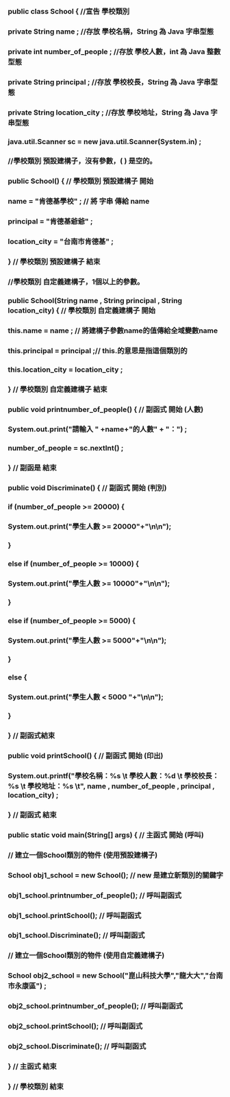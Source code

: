 ```
```
### public class School { //宣告 學校類別

### 	private String name ; 					//存放 學校名稱，String 為 Java 字串型態
### 	private int number_of_people ;	//存放 學校人數，int 為 Java 整數型態
### 	private String principal ; 				//存放 學校校長，String 為 Java 字串型態
### 	private String location_city ;		//存放 學校地址，String 為 Java 字串型態
### 
### 	java.util.Scanner sc = new java.util.Scanner(System.in) ;
### 	
### 	//學校類別 預設建構子，沒有參數，( ) 是空的。
### 	public School() { // 學校類別 預設建構子 開始
### 		
### 		name = "肯德基學校" ; // 將 字串 傳給 name
### 		principal = "肯德基爺爺" ;
### 		location_city = "台南市肯德基" ;
### 		
### 	} // 學校類別 預設建構子 結束
### 	
### 	//學校類別 自定義建構子，1個以上的參數。
### 	public School(String name , String principal , String location_city) { // 學校類別 自定義建構子 開始
### 			
### 		this.name = name ; // 將建構子參數name的值傳給全域變數name
### 		this.principal = principal ;// this.的意思是指這個類別的
### 		this.location_city = location_city ;
### 		
### 	} // 學校類別 自定義建構子 結束
### 
### 	
### 	public void printnumber_of_people() { // 副函式 開始 (人數)
### 		
### 		System.out.print("請輸入 " +name+"的人數" + "：") ;
### 		number_of_people = sc.nextInt() ;		
### 		
### 	} // 副函是 結束
### 	
### 	public void Discriminate() { // 副函式 開始 (判別)
### 		
### 		if (number_of_people >= 20000) { 
### 			System.out.print("學生人數 >= 20000"+"\n\n");
### 		}
### 
### 		else if (number_of_people >= 10000) {
### 			System.out.print("學生人數 >= 10000"+"\n\n");
### 		}
### 
### 		else if (number_of_people >= 5000) {
### 			System.out.print("學生人數 >= 5000"+"\n\n");
### 		}
### 
### 		else {
### 			System.out.print("學生人數 < 5000 "+"\n\n");
### 		}
### 		
### 	} // 副函式結束
### 	
### 	public void printSchool() { // 副函式 開始 (印出)
### 		
### 		System.out.printf("學校名稱：%s \t 學校人數：%d \t 學校校長：%s \t 學校地址：%s \t", name , number_of_people , principal , location_city) ;
### 		
### 	} // 副函式 結束
### 	
### 	public static void main(String[] args) { // 主函式 開始 (呼叫)
### 		
### 		//  建立一個School類別的物件 (使用預設建構子)
### 		School obj1_school = new School(); // new 是建立新類別的關鍵字
### 		obj1_school.printnumber_of_people(); // 呼叫副函式
### 		obj1_school.printSchool(); // 呼叫副函式
### 		obj1_school.Discriminate(); // 呼叫副函式
### 		
### 		//  建立一個School類別的物件 (使用自定義建構子)
### 		School obj2_school = new School("崑山科技大學","龍大大","台南市永康區") ;
### 		obj2_school.printnumber_of_people(); // 呼叫副函式
### 		obj2_school.printSchool(); // 呼叫副函式
### 		obj2_school.Discriminate(); // 呼叫副函式
### 				
### 	} // 主函式 結束
### 
### } // 學校類別 結束

```
```
